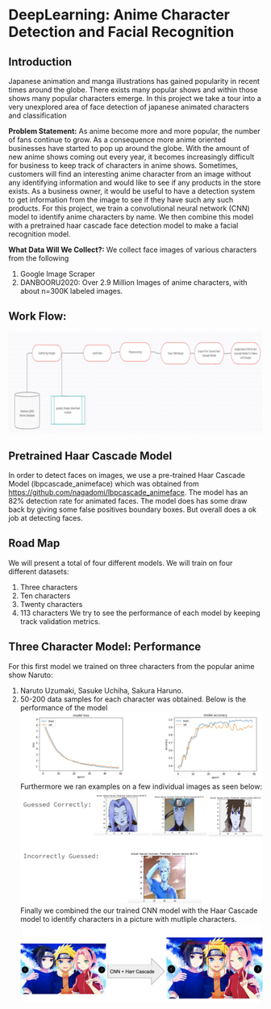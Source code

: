 # DeepLearning: Anime Character Detection and Facial Recognition
## Introduction
Japanese animation and manga illustrations has gained popularity in recent times around the globe. There exists many popular shows and within those shows many popular characters emerge. In this project we take a tour into a very unexplored area of face detection of japanese animated characters and classification
 
**Problem Statement:** As anime become more and more popular, the number of fans continue to grow. As a consequence more anime oriented businesses have started to pop up around the globe. With the amount of new anime shows coming out every year, it becomes increasingly difficult for business to keep track of characters in anime shows. Sometimes, customers will find an interesting anime character from an image without any identifying information and would like to see if any products in the store exists. As a business owner, it would be useful to have a detection system to get information from the image to see if they have such any such products. For this project, we train a convolutional neural network (CNN) model to identify anime characters by name. We then combine this model with a pretrained haar cascade face detection model to make a facial recognition model.

**What Data Will We Collect?:** We collect face images of various characters from the following
1. Google Image Scraper
2. DANBOORU2020: Over 2.9 Million Images of anime characters, with about n=300K labeled images.
 
## Work Flow:
![](Images/workflow.png)
## Pretrained Haar Cascade Model
In order to detect faces on images, we use a pre-trained Haar Cascade Model (lbpcascade_animeface) which was obtained from https://github.com/nagadomi/lbpcascade_animeface. The model has an 82% detection rate for animated faces. The model does has some draw back by giving some false positives boundary boxes. But overall does a ok job at detecting faces.
 
## Road Map
We will present a total of four different models. We will
train on four different datasets:
1. Three characters 
2. Ten characters 
3. Twenty characters 
4. 113 characters
We try to see the performance of each model by keeping track validation metrics.
##  Three Character Model: Performance
For this first model we trained on three characters from the popular anime show Naruto:
1. Naruto Uzumaki, Sasuke Uchiha, Sakura Haruno.
2. 50-200 data samples for each character was obtained.
Below is the performance of the model
![](Images/Graph_1.png)
Furthermore we ran examples on a few individual images as seen below:
![](Images/Example_1.png)
Finally we combined the our trained CNN model with the Haar Cascade model to identify characters in a picture with mutliple characters. 
![](Images/Multi_Example_1.png)
